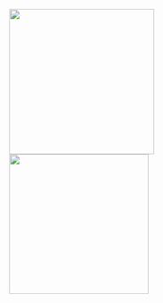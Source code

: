 <img src="https://github-readme-stats.vercel.app/api?username=dynobo&show_icons=true&line_height=35&hide_border=true" height=260 /><img src="https://github-readme-stats.vercel.app/api/top-langs/?username=dynobo&langs_count=6&hide=Jupyter%20Notebook&hide_border=true&hide_title=true" height=250 />
